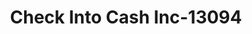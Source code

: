 ---
f_zip-code: 74955
f_state-code: OK
title: Check Into Cash Inc-13094
f_phone: 918-235-0844
f_city-only: Sallisaw
f_address: 1111 W Ruth Ave Sallisaw
f_location-unique-id: '13094'
slug: check-into-cash-inc-13094
updated-on: '2024-05-30T13:46:58.046Z'
created-on: '2024-05-30T13:36:59.803Z'
published-on: '2024-05-30T13:54:32.469Z'
f_city-state: cms/city/sallisaw-ok.md
f_company: cms/company/check-into-cash-inc.md
f_state: cms/state/oklahoma.md
layout: '[payday-loan].html'
tags: payday-loan
---